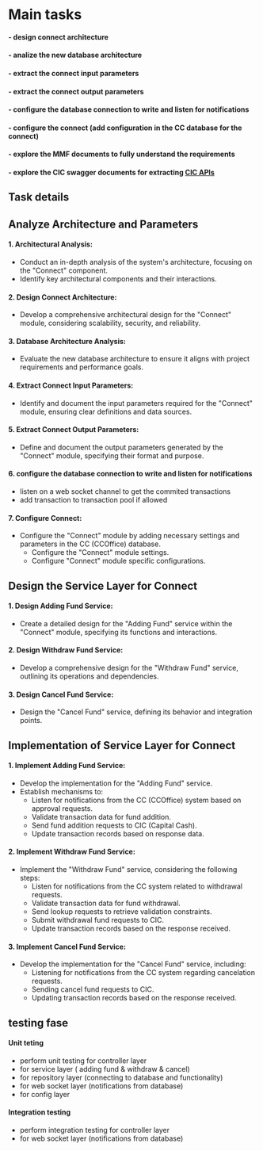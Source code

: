 # Main tasks

#### - design connect architecture

#### - analize the new database architecture

#### - extract the connect input parameters

#### - extract the connect output parameters

#### - configure the database connection to write and listen for notifications

#### - configure the connect (add configuration in the CC database for the connect)

#### - explore the MMF documents to fully understand the requirements

#### - explore the CIC swagger documents for extracting [CIC APIs](https://mobdev.teacomputers.com/fitsapi/swagger/index.html?urls.primaryName=Fund)

## Task details

## Analyze Architecture and Parameters

#### 1. Architectural Analysis:

- Conduct an in-depth analysis of the system's architecture, focusing on the "Connect" component.
- Identify key architectural components and their interactions.

#### 2. Design Connect Architecture:

- Develop a comprehensive architectural design for the "Connect" module, considering scalability, security, and reliability.

#### 3. Database Architecture Analysis:

- Evaluate the new database architecture to ensure it aligns with project requirements and performance goals.

#### 4. Extract Connect Input Parameters:

- Identify and document the input parameters required for the "Connect" module, ensuring clear definitions and data sources.

#### 5. Extract Connect Output Parameters:

- Define and document the output parameters generated by the "Connect" module, specifying their format and purpose.

#### 6. configure the database connection to write and listen for notifications

- listen on a web socket channel to get the commited transactions
- add transaction to transaction pool if allowed

#### 7. Configure Connect:

- Configure the "Connect" module by adding necessary settings and parameters in the CC (CCOffice) database.
  - Configure the "Connect" module settings.
  - Configure "Connect" module specific configurations.

## Design the Service Layer for Connect

#### 1. Design Adding Fund Service:

- Create a detailed design for the "Adding Fund" service within the "Connect" module, specifying its functions and interactions.

#### 2. Design Withdraw Fund Service:

- Develop a comprehensive design for the "Withdraw Fund" service, outlining its operations and dependencies.

#### 3. Design Cancel Fund Service:

- Design the "Cancel Fund" service, defining its behavior and integration points.

## Implementation of Service Layer for Connect

#### 1. Implement Adding Fund Service:

- Develop the implementation for the "Adding Fund" service.
- Establish mechanisms to:
  - Listen for notifications from the CC (CCOffice) system based on approval requests.
  - Validate transaction data for fund addition.
  - Send fund addition requests to CIC (Capital Cash).
  - Update transaction records based on response data.

#### 2. Implement Withdraw Fund Service:

- Implement the "Withdraw Fund" service, considering the following steps:
  - Listen for notifications from the CC system related to withdrawal requests.
  - Validate transaction data for fund withdrawal.
  - Send lookup requests to retrieve validation constraints.
  - Submit withdrawal fund requests to CIC.
  - Update transaction records based on the response received.

#### 3. Implement Cancel Fund Service:

- Develop the implementation for the "Cancel Fund" service, including:
  - Listening for notifications from the CC system regarding cancelation requests.
  - Sending cancel fund requests to CIC.
  - Updating transaction records based on the response received.

## testing fase

#### Unit teting

- perform unit testing for controller layer
- for service layer ( adding fund & withdraw & cancel)
- for repository layer (connecting to database and functionality)
- for web socket layer (notifications from database)
- for config layer

#### Integration testing

- perform integration testing for controller layer
- for web socket layer (notifications from database)
